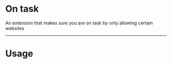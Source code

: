 # On task
An extension that makes sure you are on task by only allowing certain websites
______
# Usage

